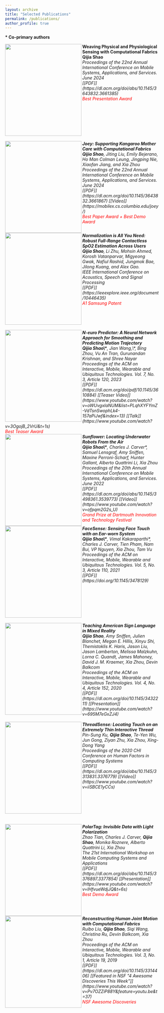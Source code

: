 ```yaml
---
layout: archive
title: "Selected Publications"
permalink: /publications/
author_profile: true
---
```

<b>* Co-primary authors</b><br>

<img src="http://qijiashao.github.io/images/publications/RS.png" align="left" width="250" height="300"/> 
<b>Weaving Physical and Physiological Sensing with Computational Fabrics</b><br>
<b>Qijia Shao</b> <br>
<i>Proceedings of the 22nd Annual International Conference on Mobile Systems, Applications, and Services. June 2024  <i><br>
<i>[[PDF]](https://dl.acm.org/doi/abs/10.1145/3643832.3661385)<i><br>
<span style="color:red"> Best Presentation Award</span>   
<br clear="left"/>
<font size="0.1"> </font> <br/>


<img src="http://qijiashao.github.io/images/publications/joey.png" align="left" width="250" height="300"/> 
<b>Joey: Supporting Kangaroo Mother Care with Computational Fabrics</b><br>
<b>Qijia Shao</b>, Jiting Liu, Emily Bejerano, Ho Man Colman Leung, Jingping Nie, Xiaofan Jiang, and Xia Zhou <br>
<i>Proceedings of the 22nd Annual International Conference on Mobile Systems, Applications, and Services. June 2024  </i> <br>
<i>[[PDF]](https://dl.acm.org/doi/10.1145/3643832.3661867) [[Video]](https://mobilex.cs.columbia.edu/joey/)</i><br>
<span style="color:red"> Best Paper Award + Best Demo Award</span>   
<br clear="left"/>


<img src="http://qijiashao.github.io/images/publications/spo2.png" align="left" width="250" height="300"/> 
<b>Normalization is All You Need: Robust Full-Range Contactless SpO2 Estimation Across Users<br> </b> 
<b>Qijia Shao</b>, Li Zhu, Mohsin Ahmed, Korosh Vatanparvar, Migyeong Gwak, Nafiul Rashid, Jungmok Bae, Jilong Kuang, and Alex Gao.<br>
<i>IEEE International Conference on Acoustics, Speech and Signal Processing </i> <br>
<i>[[PDF]](https://ieeexplore.ieee.org/document/10446435)<i><br>
<span style="color:red"> A1 Samsung Patent</span> 
<br clear="left"/>
<font size="0.1"> </font> <br/>

<img src="http://qijiashao.github.io/images/publications/N-euro.png" align="left" width="250" height="300"/> 
<b>N-euro Predictor: A Neural Network Approach for Smoothing and
Predicting Motion Trajectory</b><br>
<b>Qijia Shao\*</b>,  Jian Wang,\*, Bing Zhou, Vu An Tran, Gurunandan Krishnan, and Shree Nayar<br>
<i>Proceedings of the ACM on Interactive, Mobile, Wearable and Ubiquitous Technologies. Vol. 7, No. 3, Article 120, 2023  </i> <br>
<i>[[PDF]](https://dl.acm.org/doi/pdf/10.1145/3610884) [[Teaser Video]](https://www.youtube.com/watch?v=oWUvgxlaNUM&list=PLqhXYFYmZ-VdTsnSwophLk4-157aPiJwf&index=13) [[Talk]](https://www.youtube.com/watch?v=3OgojB_2VrU&t=1s)<br></i> 
<span style="color:red"> Best Teaser Award </span> 
<br clear="left"/>
<!-- <font size="0.1"> </font> <br/> -->
 

<img src="http://qijiashao.github.io/images/publications/sunflower.png" align="left" width="250" height="300"/> 
<b>Sunflower: Locating Underwater Robots From the Air</b><br>
<b>Qijia Shao\*</b>,  Charles J. Carver*, Samuel Lensgraf, Amy Sniffen, Maxine Perroni-Scharf, Hunter Gallant, Alberto Quattrini Li, Xia Zhou<br>
<i>Proceedings of the 20th Annual International Conference on Mobile Systems, Applications, and Services. June 2022  </i> <br>
<i>[[PDF]](https://dl.acm.org/doi/abs/10.1145/3498361.3539773) [[Video]](https://www.youtube.com/watch?v=ofpqm2G2s_U)<br></i> 
<span style="color:red"> Grand Prize at Dartmouth Innovation and Technology Festival </span> 
<br clear="left"/>
<!-- <font size="0.1"> </font> <br/> -->



<img src="http://qijiashao.github.io/images/publications/facesense2.png" align="left" width="250" height="300"/> 
<b>FaceSense: Sensing Face Touch with an Ear-worn System</b> <br>
<b>Qijia Shao\*</b>, Vimal Kakaraparthi*, Charles J. Carver,  Tien Pham, Nam Bui, VP Nguyen, Xia Zhou, Tam Vu  <br>
<i>Proceedings of the ACM on Interactive, Mobile, Wearable and Ubiquitous Technologies. Vol. 5, No. 3, Article 110, 2021 </i> <br>
<i>[[PDF]](https://doi.org/10.1145/3478129)
<br clear="left"/>
<font size="0.1"> </font> <br/>


<img src="http://qijiashao.github.io/images/publications/teachASL.png" align="left" width="250" height="300"/> 
<b>Teaching American Sign Language in Mixed Reality</b> <br>
<b>Qijia Shao</b>, Amy Sniffen, Julien Blanchet, Megan E. Hillis, Xinyu Shi, Themistoklis K. Haris, Jason Liu, Jason Lamberton, Melissa Malzkuhn, Lorna C. Quandt, James Mahoney, David J. M. Kraemer, Xia Zhou, Devin Balkcom  <br>
<i>Proceedings of the ACM on Interactive, Mobile, Wearable and Ubiquitous Technologies. Vol. 4, No. 4, Article 152, 2020 </i> <br> 
<i>[[PDF]](https://dl.acm.org/doi/10.1145/3432211) [[Presentation]](https://www.youtube.com/watch?v=695M7eGxZJ4) 
<br clear="left"/>
<font size="0.1"> </font> <br/>

<img src="http://qijiashao.github.io/images/publications/thread.png" align="left" width="250" height="300"/> 
<b>ThreadSense: Locating Touch on an Extremely Thin Interactive Thread</b> <br>
Pin-Sung Ku, <b>Qijia Shao</b>, Te-Yen Wu, Jun Gong, Ziyan Zhu, Xia Zhou, Xing-Dong Yang <br>
<i>Proceedings of the 2020 CHI Conference on Human Factors in Computing Systems </i> <br>
<i>[[PDF]](https://dl.acm.org/doi/abs/10.1145/3313831.3376779) [[Video]](https://www.youtube.com/watch?v=iiSBCE1yCCs)
<br clear="left"/>
<font size="0.1"> </font> <br/>
<font size="0.1"> </font> <br/>

<img src="http://qijiashao.github.io/images/publications/polarTag.png" align="left" width="250" height="300"/> 
<b>PolarTag: Invisible Data with Light Polarization</b> <br>
 Zhao Tian, Charles J. Carver, <b>Qijia Shao</b>, Monika Roznere, Alberto Quattrini Li, Xia Zhou <br>
<i>The 21st International Workshop on Mobile Computing Systems and Applications</i> <br>
<i>[[PDF]](https://dl.acm.org/doi/abs/10.1145/3376897.3377854) [[Presentation]](https://www.youtube.com/watch?v=lHfvueWdjJQ&t=6s) <br>
</i> <span style="color:red"> Best Demo Award </span>
<br clear="left"/>
<!-- <font size="0.1"> </font> <br/> -->

<img src="http://qijiashao.github.io/images/publications/joint.png" align="left" width="250" height="300"/> 
<b>Reconstructing Human Joint Motion with Computational Fabrics</b> <br>
Ruibo Liu, <b>Qijia Shao</b>, Siqi Wang, Christina Ru, Devin Balkcom, Xia Zhou<br>
<i>Proceedings of the ACM on Interactive, Mobile, Wearable and Ubiquitous Technologies. Vol. 3, No. 1, Article 19, 2019</i> <br>
<i>[[PDF]](https://dl.acm.org/doi/10.1145/3314406) [[Featured in NSF "4 Awesome Discoveries This Week"]](https://www.youtube.com/watch?v=Pv7OZZiP88Y&feature=youtu.be&t=37)</i><br>
<span style="color:red"> NSF Awesome Discoveries </span> 
<br clear="left"/>




